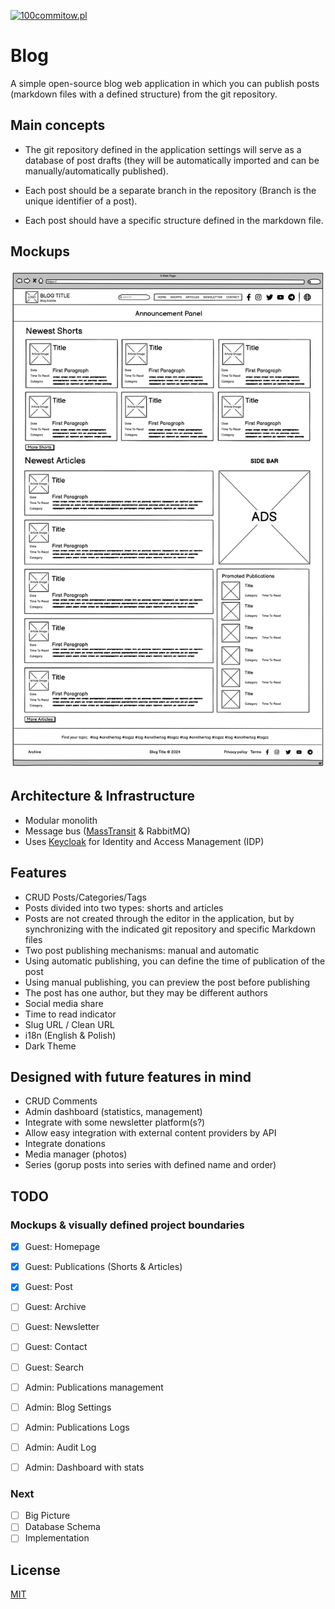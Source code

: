 
[![100commitow.pl](https://img.shields.io/badge/Participant-100commitow.pl-000000)](http://100commitow.pl)



# Blog

A simple open-source blog web application in which you can publish posts (markdown files with a defined structure) from the git repository.

## Main concepts

* The git repository defined in the application settings will serve as a database of post drafts (they will be automatically imported and can be manually/automatically published).

* Each post should be a separate branch in the repository (Branch is the unique identifier of a post).

* Each post should have a specific structure defined in the markdown file.


## Mockups
![Blog home page](docs/images/mockups/homepage/homepage.png?raw=true)

## Architecture & Infrastructure

- Modular monolith
- Message bus ([MassTransit](https://github.com/MassTransit/MassTransit) & RabbitMQ)
- Uses [Keycloak](https://github.com/keycloak/keycloak) for Identity and Access Management (IDP)


## Features

- CRUD Posts/Categories/Tags
- Posts divided into two types: shorts and articles
- Posts are not created through the editor in the application, but by synchronizing with the indicated git repository and specific Markdown files
- Two post publishing mechanisms: manual and automatic
- Using automatic publishing, you can define the time of publication of the post
- Using manual publishing, you can preview the post before publishing
- The post has one author, but they may be different authors
- Social media share 
- Time to read indicator
- Slug URL / Clean URL
- i18n (English & Polish)
- Dark Theme

## Designed with future features in mind

- CRUD Comments
- Admin dashboard (statistics, management)
- Integrate with some newsletter platform(s?)
- Allow easy integration with external content providers by API
- Integrate donations
- Media manager (photos)
- Series (gorup posts into series with defined name and order)

## TODO

### Mockups & visually defined project boundaries
- [X] Guest: Homepage
- [X] Guest: Publications (Shorts & Articles)
- [X] Guest: Post
- [ ] Guest: Archive
- [ ] Guest: Newsletter
- [ ] Guest: Contact
- [ ] Guest: Search
- [ ] Admin: Publications management
- [ ] Admin: Blog Settings
- [ ] Admin: Publications Logs
- [ ] Admin: Audit Log
- [ ] Admin: Dashboard with stats


### Next
- [ ] Big Picture
- [ ] Database Schema
- [ ] Implementation
  
## License

[MIT](https://choosealicense.com/licenses/mit/)


